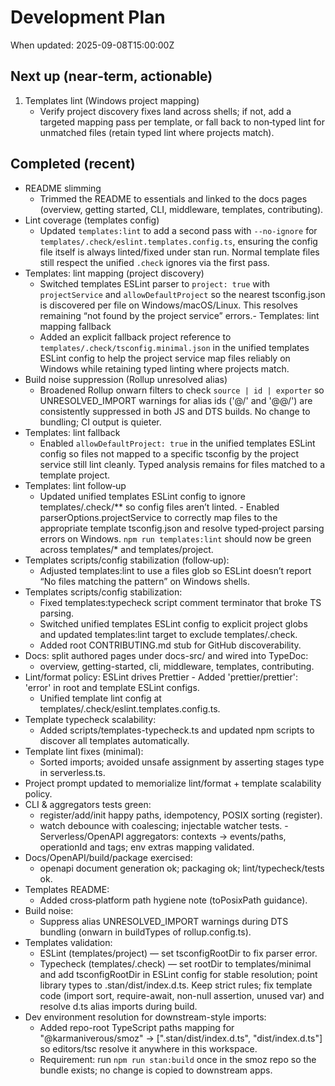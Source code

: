 # Development Plan

When updated: 2025-09-08T15:00:00Z

## Next up (near‑term, actionable)
1. Templates lint (Windows project mapping)
   - Verify project discovery fixes land across shells; if not, add a targeted
     mapping pass per template, or fall back to non‑typed lint for unmatched
     files (retain typed lint where projects match).

## Completed (recent)
- README slimming
  - Trimmed the README to essentials and linked to the docs pages (overview,
    getting started, CLI, middleware, templates, contributing).
- Lint coverage (templates config)
  - Updated `templates:lint` to add a second pass with `--no-ignore` for
    `templates/.check/eslint.templates.config.ts`, ensuring the config file    itself is always linted/fixed under stan run. Normal template files still
    respect the unified `.check` ignores via the first pass.
- Templates: lint mapping (project discovery)
  - Switched templates ESLint parser to `project: true` with `projectService`
    and `allowDefaultProject` so the nearest tsconfig.json is discovered per
    file on Windows/macOS/Linux. This resolves remaining “not found by the
    project service” errors.- Templates: lint mapping fallback
  - Added an explicit fallback project reference to
    `templates/.check/tsconfig.minimal.json` in the unified templates ESLint
    config to help the project service map files reliably on Windows while
    retaining typed linting where projects match.
- Build noise suppression (Rollup unresolved alias)
  - Broadened Rollup onwarn filters to check `source | id | exporter` so
    UNRESOLVED_IMPORT warnings for alias ids ('@/' and '@@/') are consistently
    suppressed in both JS and DTS builds. No change to bundling; CI output
    is quieter.
- Templates: lint fallback
  - Enabled `allowDefaultProject: true` in the unified templates ESLint config
    so files not mapped to a specific tsconfig by the project service still    lint cleanly. Typed analysis remains for files matched to a template    project.
- Templates: lint follow‑up
  - Updated unified templates ESLint config to ignore templates/.check/\*\*
    so config files aren’t linted.  - Enabled parserOptions.projectService to correctly map files to the
    appropriate template tsconfig.json and resolve typed‑project parsing
    errors on Windows. `npm run templates:lint` should now be green across
    templates/\* and templates/project.
- Templates scripts/config stabilization (follow‑up):
  - Adjusted templates:lint to use a files glob so ESLint doesn’t report “No files matching the pattern” on Windows shells.
- Templates scripts/config stabilization:
  - Fixed templates:typecheck script comment terminator that broke TS parsing.
  - Switched unified templates ESLint config to explicit project globs and
    updated templates:lint target to exclude templates/.check.
  - Added root CONTRIBUTING.md stub for GitHub discoverability.
- Docs: split authored pages under docs-src/ and wired into TypeDoc:
  - overview, getting-started, cli, middleware, templates, contributing.
- Lint/format policy: ESLint drives Prettier - Added 'prettier/prettier': 'error' in root and template ESLint configs.
  - Unified template lint config at templates/.check/eslint.templates.config.ts.
- Template typecheck scalability:
  - Added scripts/templates-typecheck.ts and updated npm scripts to discover
    all templates automatically.
- Template lint fixes (minimal):
  - Sorted imports; avoided unsafe assignment by asserting stages type in serverless.ts.
- Project prompt updated to memorialize lint/format + template scalability policy.
- CLI & aggregators tests green:
  - register/add/init happy paths, idempotency, POSIX sorting (register).
  - watch debounce with coalescing; injectable watcher tests. - Serverless/OpenAPI aggregators: contexts → events/paths, operationId and
    tags; env extras mapping validated.
- Docs/OpenAPI/build/package exercised:
  - openapi document generation ok; packaging ok; lint/typecheck/tests ok.
- Templates README:
  - Added cross‑platform path hygiene note (toPosixPath guidance).
- Build noise:
  - Suppress alias UNRESOLVED_IMPORT warnings during DTS bundling (onwarn in
    buildTypes of rollup.config.ts).
- Templates validation:
  - ESLint (templates/project) — set tsconfigRootDir to fix parser error.
  - Typecheck (templates/.check) — set rootDir to templates/minimal and add
    tsconfigRootDir in ESLint config for stable resolution; point library
    types to .stan/dist/index.d.ts. Keep strict rules; fix template code
    (import sort, require-await, non-null assertion, unused var) and resolve
    d.ts alias imports during build.
- Dev environment resolution for downstream-style imports:
  - Added repo-root TypeScript paths mapping for "@karmaniverous/smoz" ->
    [".stan/dist/index.d.ts", "dist/index.d.ts"] so editors/tsc resolve it
    anywhere in this workspace.
  - Requirement: run `npm run stan:build` once in the smoz repo so the bundle
    exists; no change is copied to downstream apps.
